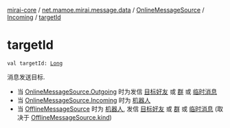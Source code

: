 [mirai-core](../../../index.md) / [net.mamoe.mirai.message.data](../../index.md) / [OnlineMessageSource](../index.md) / [Incoming](index.md) / [targetId](./target-id.md)

# targetId

`val targetId: `[`Long`](https://kotlinlang.org/api/latest/jvm/stdlib/kotlin/-long/index.html)

消息发送目标.

* 当 [OnlineMessageSource.Outgoing](../-outgoing/index.md) 时为发信 [目标好友](../../../net.mamoe.mirai.contact/-friend/id.md) 或 [群](../../../net.mamoe.mirai.contact/-group/id.md) 或 [临时消息](../../../net.mamoe.mirai.contact/-user/id.md)
* 当 [OnlineMessageSource.Incoming](index.md) 时为 [机器人](../../../net.mamoe.mirai/-bot/id.md)
* 当 [OfflineMessageSource](../../-offline-message-source/index.md) 时为 [机器人](../../../net.mamoe.mirai/-bot/id.md), 发信 [目标好友](../../../net.mamoe.mirai.contact/-friend/id.md) 或 [群](../../../net.mamoe.mirai.contact/-group/id.md) 或 [临时消息](../../../net.mamoe.mirai.contact/-user/id.md) (取决于 [OfflineMessageSource.kind](../../-offline-message-source/kind.md))
